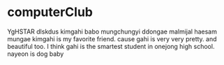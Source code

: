 # computerClub
YgHSTAR
dlskdus kimgahi babo mungchungyi ddongae malmijal haesam mungae kimgahi is my favorite friend. cause gahi is very very pretty. and beautiful too. 
I think gahi is the smartest student in onejong high school.
nayeon is dog baby
